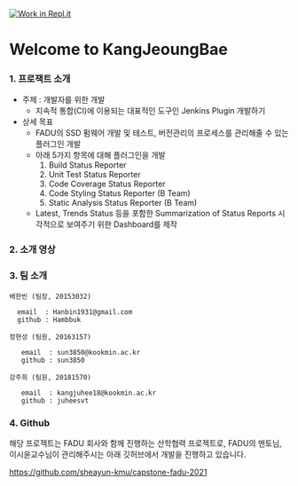 [![Work in Repl.it](https://classroom.github.com/assets/work-in-replit-14baed9a392b3a25080506f3b7b6d57f295ec2978f6f33ec97e36a161684cbe9.svg)](https://classroom.github.com/online_ide?assignment_repo_id=394371&assignment_repo_type=GroupAssignmentRepo)
# Welcome to KangJeoungBae

### 1. 프로잭트 소개
- 주제 : 개발자를 위한 개발
  - 지속적 통합(CI)에 이용되는 대표적인 도구인 Jenkins Plugin 개발하기
- 상세 목표 
  - FADU의 SSD 펌웨어 개발 및 테스트, 버전관리의 프로세스를 관리해줄 수 있는 플러그인 개발
  - 아래 5가지 항목에 대해 플러그인을 개발
    1. Build Status Reporter
    2. Unit Test Status Reporter
    3. Code Coverage Status Reporter
    4. Code Styling Status Reporter (B Team)
    5. Static Analysis Status Reporter (B Team)
  - Latest, Trends Status 등을 포함한 Summarization of Status Reports 시각적으로 보여주기 위한 Dashboard를 제작


### 2. 소개 영상


### 3. 팀 소개
~~~
배한빈 (팀장, 20153032)
  
  email  : Hanbin1931@gmail.com
  github : Hambbuk
~~~
~~~
정현성 (팀원, 20163157)
 
   email  : sun3850@kookmin.ac.kr
   github : sun3850
~~~
~~~
강주희 (팀원, 20181570)
   
   email  : kangjuhee18@kookmin.ac.kr
   github : juheesvt
~~~

### 4. Github
해당 프로젝트는 FADU 회사와 함께 진행하는 산학협력 프로젝트로, FADU의 멘토님, 이시윤교수님이 관리해주시는 아래 깃허브에서 개발을 진행하고 있습니다.

https://github.com/sheayun-kmu/capstone-fadu-2021



